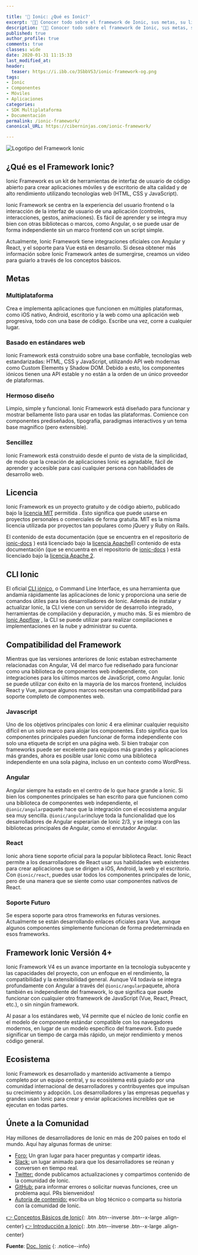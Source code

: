 ```yaml
---

title: '🚀 Ionic: ¿Qué es Ionic?'
excerpt: '👩‍🚀 Conocer todo sobre el framework de Ionic, sus metas, su licencia, su CLI, su compatibilidad con otros frameworks y sus novedades.'
description: '👩‍🚀 Conocer todo sobre el framework de Ionic, sus metas, su licencia, su CLI, su compatibilidad con otros frameworks y sus novedades.'
published: true
author_profile: true
comments: true
classes: wide
date: 2020-01-31 11:15:33
last_modified_at: 
header:
  teaser: https://i.ibb.co/3SbbVS3/ionic-framework-og.png
tags:
- Ionic
- Componentes
- Móviles
- Aplicaciones
categories:
- SDK Multiplataforma
- Documentación
permalink: /ionic-framework/
canonical_URL: https://ciberninjas.com/ionic-framework/

---
```


![Logotipo del Framework Ionic](https://i.ibb.co/3SbbVS3/ionic-framework-og.png "Logotipo del Framework Ionic")

## ¿Qué es el Framework Ionic?

Ionic Framework es un kit de herramientas de interfaz de usuario de código abierto para crear aplicaciones móviles y de escritorio de alta calidad y de alto rendimiento utilizando tecnologías web (HTML, CSS y JavaScript).

Ionic Framework se centra en la experiencia del usuario frontend o la interacción de la interfaz de usuario de una aplicación (controles, interacciones, gestos, animaciones). Es fácil de aprender y se integra muy bien con otras bibliotecas o marcos, como Angular, o se puede usar de forma independiente sin un marco frontend con un script simple.

Actualmente, Ionic Framework tiene integraciones oficiales con Angular y React, y el soporte para Vue está en desarrollo. Si desea obtener más información sobre Ionic Framework antes de sumergirse, creamos un video para guiarlo a través de los conceptos básicos.

## Metas

### Multiplataforma

Crea e implementa aplicaciones que funcionen en múltiples plataformas, como iOS nativo, Android, escritorio y la web como una aplicación web progresiva, todo con una base de código. Escribe una vez, corre a cualquier lugar.

### Basado en estándares web

Ionic Framework está construido sobre una base confiable, tecnologías web estandarizadas: HTML, CSS y JavaScript, utilizando API web modernas como Custom Elements y Shadow DOM. Debido a esto, los componentes iónicos tienen una API estable y no están a la orden de un único proveedor de plataformas.

### Hermoso diseño

Limpio, simple y funcional. Ionic Framework está diseñado para funcionar y mostrar bellamente listo para usar en todas las plataformas. Comience con componentes prediseñados, tipografía, paradigmas interactivos y un tema base magnífico (pero extensible).

### Sencillez

Ionic Framework está construido desde el punto de vista de la simplicidad, de modo que la creación de aplicaciones Ionic es agradable, fácil de aprender y accesible para casi cualquier persona con habilidades de desarrollo web.

## Licencia

Ionic Framework es un proyecto gratuito y de código abierto, publicado bajo la [licencia MIT](https://opensource.org/licenses/MIT) permitida . Esto significa que puede usarse en proyectos personales o comerciales de forma gratuita. MIT es la misma licencia utilizada por proyectos tan populares como jQuery y Ruby on Rails.

El contenido de esta documentación (que se encuentra en el repositorio de [ionic-docs](https://github.com/ionic-team/ionic-docs) ) está licenciado bajo la [licencia Apache](https://www.apache.org/licenses/LICENSE-2.0)El contenido de esta documentación (que se encuentra en el repositorio de [ionic-docs](https://github.com/ionic-team/ionic-docs) ) está licenciado bajo la [licencia Apache 2](https://www.apache.org/licenses/LICENSE-2.0).

## CLI Ionic

El oficial [CLI iónico](https://ionicframework.com/docs/cli), o Command Line Interface, es una herramienta que andamia rápidamente las aplicaciones de Ionic y proporciona una serie de comandos útiles para los desarrolladores de Ionic. Además de instalar y actualizar Ionic, la CLI viene con un servidor de desarrollo integrado, herramientas de compilación y depuración, y mucho más. Si es miembro de [Ionic Appflow](https://ionicframework.com/docs/intro#ionic-appflow) , la CLI se puede utilizar para realizar compilaciones e implementaciones en la nube y administrar su cuenta.

## Compatibilidad del Framework

Mientras que las versiones anteriores de Ionic estaban estrechamente relacionadas con Angular, V4 del marco fue rediseñado para funcionar como una biblioteca de componentes web independiente, con integraciones para los últimos marcos de JavaScript, como Angular. Ionic se puede utilizar con éxito en la mayoría de los marcos frontend, incluidos React y Vue, aunque algunos marcos necesitan una compatibilidad para soporte completo de componentes web.

### Javascript

Uno de los objetivos principales con Ionic 4 era eliminar cualquier requisito difícil en un solo marco para alojar los componentes. Esto significa que los componentes principales pueden funcionar de forma independiente con solo una etiqueta de script en una página web. Si bien trabajar con frameworks puede ser excelente para equipos más grandes y aplicaciones más grandes, ahora es posible usar Ionic como una biblioteca independiente en una sola página, incluso en un contexto como WordPress.

### Angular

Angular siempre ha estado en el centro de lo que hace grande a Ionic. Si bien los componentes principales se han escrito para que funcionen como una biblioteca de componentes web independiente, el `@ionic/angular`paquete hace que la integración con el ecosistema angular sea muy sencilla. `@ionic/angular`incluye toda la funcionalidad que los desarrolladores de Angular esperarían de Ionic 2/3, y se integra con las bibliotecas principales de Angular, como el enrutador Angular.

### React

Ionic ahora tiene soporte oficial para la popular biblioteca React. Ionic React permite a los desarrolladores de React usar sus habilidades web existentes para crear aplicaciones que se dirigen a iOS, Android, la web y el escritorio. Con `@ionic/react`, puedes usar todos los componentes principales de Ionic, pero de una manera que se siente como usar componentes nativos de React.

### Soporte Futuro

Se espera soporte para otros frameworks en futuras versiones. Actualmente se están desarrollando enlaces oficiales para Vue, aunque algunos componentes simplemente funcionan de forma predeterminada en esos frameworks.

## Framework Ionic Versión 4+

Ionic Framework V4 es un avance importante en la tecnología subyacente y las capacidades del proyecto, con un enfoque en el rendimiento, la compatibilidad y la extensibilidad general. Aunque V4 todavía se integra profundamente con Angular a través del `@ionic/angular`paquete, ahora también es independiente del framework, lo que significa que puede funcionar con cualquier otro framework de JavaScript (Vue, React, Preact, etc.), o sin ningún framework.

Al pasar a los estándares web, V4 permite que el núcleo de Ionic confíe en el modelo de componente estándar compatible con los navegadores modernos, en lugar de un modelo específico del framework. Esto puede significar un tiempo de carga más rápido, un mejor rendimiento y menos código general.

## Ecosistema

Ionic Framework es desarrollado y mantenido activamente a tiempo completo por un equipo central, y su ecosistema está guiado por una comunidad internacional de desarrolladores y contribuyentes que impulsan su crecimiento y adopción. Los desarrolladores y las empresas pequeñas y grandes usan Ionic para crear y enviar aplicaciones increíbles que se ejecutan en todas partes.

## Únete a la Comunidad

Hay millones de desarrolladores de Ionic en más de 200 países en todo el mundo. Aquí hay algunas formas de unirse:

- [Foro:](https://forum.ionicframework.com/) Un gran lugar para hacer preguntas y compartir ideas.
- [Slack:](https://ionicworldwide.herokuapp.com/) un lugar animado para que los desarrolladores se reúnan y conversen en tiempo real.
- [Twitter:](https://twitter.com/Ionicframework) donde publicamos actualizaciones y compartimos contenido de la comunidad de Ionic.
- [GitHub:](https://github.com/ionic-team/ionic) para informar errores o solicitar nuevas funciones, cree un problema aquí. PRs bienvenidos!
- [Autoría de contenido:](https://ionicframework.com/contributors) escriba un blog técnico o comparta su historia con la comunidad de Ionic.

[👉 Conceptos Básicos de Ionic](/ionic-framework-conceptos/){: .btn .btn--inverse .btn--x-large .align-center}
[👉 Introducción a Ionic](/ionic-4-0-introduccion-ionic-para-todos){: .btn .btn--inverse .btn--x-large .align-center}
  
**Fuente**: [Doc. Ionic](https://ionicframework.com/docs)
{: .notice--info}